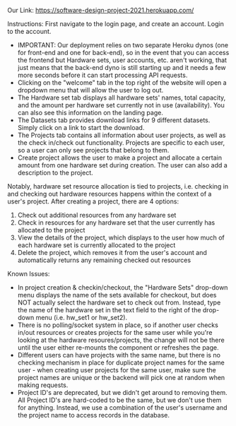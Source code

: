 Our Link: https://software-design-project-2021.herokuapp.com/

Instructions:
First navigate to the login page, and create an account. Login to the account.
- IMPORTANT: Our deployment relies on two separate Heroku dynos (one for front-end and one for back-end), so in the event that you can access the frontend but Hardware sets, user accounts, etc. aren't working, that just means that the back-end dyno is still starting up and it needs a few more seconds before it can start processing API requests. 
- Clicking on the "welcome" tab in the top right of the website will open a dropdown menu that will allow the user to log out. 
- The Hardware set tab displays all hardware sets' names, total capacity, and the amount per hardware set currently not in use (availability). You can also see this information on the landing page.
- The Datasets tab provides download links for 9 different datasets. Simply click on a link to start the download.
- The Projects tab contains all information about user projects, as well as the check in/check out functionality. Projects are specific to each user, so a user can only see projects that belong to them.
- Create project allows the user to make a project and allocate a certain amount from one hardware set during creation. The user can also add a description to the project.

Notably, hardware set resource allocation is tied to projects, i.e. checking in and checking out hardware resources happens within the context of a user's project.
After creating a project, there are 4 options:
1. Check out additional resources from any hardware set
2. Check in resources for any hardware set that the user currently has allocated to the project
3. View the details of the project, which displays to the user how much of each hardware set is currently allocated to the project
4. Delete the project, which removes it from the user's account and automatically returns any remaining checked out resources

Known Issues:
- In project creation & checkin/checkout, the "Hardware Sets" drop-down menu displays the name of the sets available for checkout, but does NOT actually select the hardware set to check out from. Instead, type the name of the hardware set in the text field to the right of the drop-down menu (i.e. hw_set1 or hw_set2).
- There is no polling/socket system in place, so if another user checks in/out resources or creates projects for the same user while you're looking at the hardware resoures/projects, the change will not be there until the user either re-mounts the component or refreshes the page.
- Different users can have projects with the same name, but there is no checking mechanism in place for duplicate project names for the same user - when creating user projects for the same user, make sure the project names are unique or the backend will pick one at random when making requests.
- Project ID's are deprecated, but we didn't get around to removing them. All Project ID's are hard-coded to be the same, but we don't use them for anything. Instead, we use a combination of the user's username and the project name to access records in the database.
